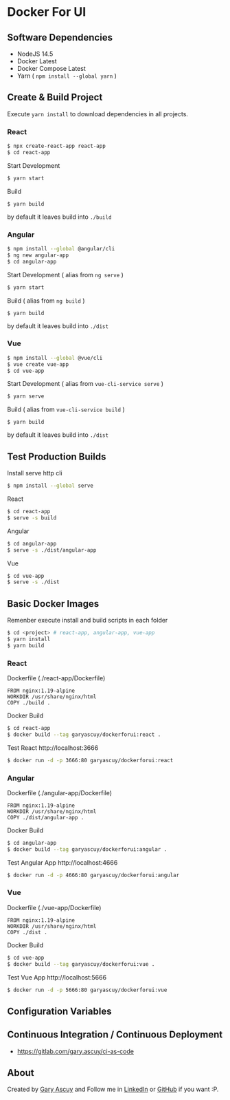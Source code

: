 # Docker For UI

## Software Dependencies 

- NodeJS 14.5
- Docker Latest
- Docker Compose Latest
- Yarn ( `npm install --global yarn` )

## Create & Build Project 

Execute `yarn install` to download dependencies in all projects.

### React

```sh
$ npx create-react-app react-app
$ cd react-app
```

Start Development
```sh
$ yarn start
```

Build
```
$ yarn build
```

by default it leaves build into `./build`

### Angular 

```sh
$ npm install --global @angular/cli
$ ng new angular-app
$ cd angular-app
```

Start Development ( alias from `ng serve` )
```sh
$ yarn start
```

Build ( alias from `ng build` )
```
$ yarn build
```

by default it leaves build into `./dist`

### Vue
```sh
$ npm install --global @vue/cli
$ vue create vue-app
$ cd vue-app
```

Start Development ( alias from `vue-cli-service serve` )
```sh
$ yarn serve
```

Build ( alias from `vue-cli-service build` )
```
$ yarn build
```

by default it leaves build into `./dist`

## Test Production Builds 

Install serve http cli
```sh
$ npm install --global serve
```

React 
```sh
$ cd react-app
$ serve -s build       
```

Angular
```sh
$ cd angular-app
$ serve -s ./dist/angular-app
```

Vue
```sh
$ cd vue-app
$ serve -s ./dist
```

## Basic Docker Images 

Remenber execute install and build scripts in each folder
```sh
$ cd <project> # react-app, angular-app, vue-app
$ yarn install
$ yarn build
```

### React

Dockerfile (./react-app/Dockerfile)
```
FROM nginx:1.19-alpine
WORKDIR /usr/share/nginx/html
COPY ./build .
```

Docker Build
```sh
$ cd react-app
$ docker build --tag garyascuy/dockerforui:react .
```

Test React http://localhost:3666
```sh
$ docker run -d -p 3666:80 garyascuy/dockerforui:react
```

### Angular

Dockerfile (./angular-app/Dockerfile)
```
FROM nginx:1.19-alpine
WORKDIR /usr/share/nginx/html
COPY ./dist/angular-app .
```

Docker Build
```sh
$ cd angular-app
$ docker build --tag garyascuy/dockerforui:angular .
```

Test Angular App http://localhost:4666
```sh
$ docker run -d -p 4666:80 garyascuy/dockerforui:angular
```

### Vue

Dockerfile (./vue-app/Dockerfile)
```
FROM nginx:1.19-alpine
WORKDIR /usr/share/nginx/html
COPY ./dist .
```

Docker Build
```sh
$ cd vue-app
$ docker build --tag garyascuy/dockerforui:vue .
```

Test Vue App http://localhost:5666
```sh
$ docker run -d -p 5666:80 garyascuy/dockerforui:vue
```

## Configuration Variables

## Continuous Integration / Continuous Deployment

- https://gitlab.com/gary.ascuy/ci-as-code

## About

Created by [Gary Ascuy][garyascuygithub] and Follow me in [LinkedIn][garyascuylinkedin] or [GitHub][garyascuygithub] if you want :P.

[garyascuygithub]: https://github.com/gary-ascuy
[garyascuylinkedin]: https://www.linkedin.com/in/gary-ascuy-6619bbb9/
